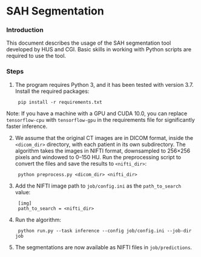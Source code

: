 # SAH Segmentation

### Introduction
This document describes the usage of the SAH segmentation tool developed by HUS and CGI.
Basic skills in working with Python scripts are required to use the tool.

### Steps
1. The program requires Python 3, and it has been tested with version 3.7.
Install the required packages:

        pip install -r requirements.txt
Note: If you have a machine with a GPU and CUDA 10.0, you can replace `tensorflow-cpu` with `tensorflow-gpu` in the requirements file for significantly faster inference.

2. We assume that the original CT images are in DICOM format, inside the `<dicom_dir>` directory, with each patient in its own subdirectory.
The algorithm takes the images in NIFTI format, downsampled to 256&times;256 pixels and windowed to 0&ndash;150 HU.
Run the preprocessing script to convert the files and save the results to `<nifti_dir>`:

        python preprocess.py <dicom_dir> <nifti_dir>

3. Add the NIFTI image path to `job/config.ini` as the `path_to_search` value:

        [img]
        path_to_search = <nifti_dir>

4. Run the algorithm:

        python run.py --task inference --config job/config.ini --job-dir job

5. The segmentations are now available as NIFTI files in `job/predictions`.
